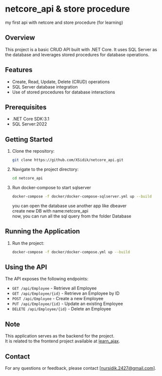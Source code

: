 # netcore_api & store procedure
my first api with netcore and store procedure (for learning)
## Overview
This project is a basic CRUD API built with .NET Core. It uses SQL Server as the database and leverages stored procedures for database operations.

## Features
- Create, Read, Update, Delete (CRUD) operations
- SQL Server database integration
- Use of stored procedures for database interactions

## Prerequisites
- .NET Core SDK:3.1
- SQL Server:2022

## Getting Started
1. Clone the repository:
    ```sh
    git clone https://github.com/XSidik/netcore_api.git
    ```
2. Navigate to the project directory:
    ```sh
    cd netcore_api
    ```
3. Run docker-compose to start sqlserver
    ```bash
    docker-compose -f docker/docker-compose-sqlserver.yml up --build
    ```    
   you can open the database use another app like dbeaver  
   create new DB with name:netcore_api  
   now, you can run all the sql query from the folder Database


## Running the Application
1. Run the project:
    ```sh
    docker-compose -f docker/docker-compose.yml up --build
    ```

## Using the API
The API exposes the following endpoints:
- `GET /api/Employee` - Retrieve all Employee
- `GET /api/Employee/{id}` - Retrieve an Employee by ID
- `POST /api/Employee` - Create a new Employee
- `PUT /api/Employee/{id}` - Update an existing Employee
- `DELETE /api/Employee/{id}` - Delete an Employee


## Note
This application serves as the backend for the project.  
It is related to the frontend project available at [learn_ajax](https://github.com/XSidik/learn_ajax.git).

## Contact
For any questions or feedback, please contact [nursidik.2427@gmail.com].
